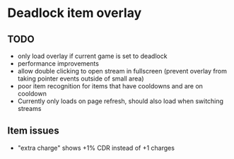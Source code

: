 # Deadlock item overlay

## TODO
* only load overlay if current game is set to deadlock
* performance improvements
* allow double clicking to open stream in fullscreen (prevent overlay from taking pointer events outside of small area)
* poor item recognition for items that have cooldowns and are on cooldown
* Currently only loads on page refresh, should also load when switching streams


## Item issues
* "extra charge" shows +1% CDR instead of +1 charges